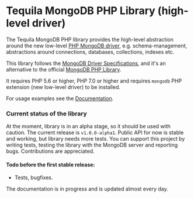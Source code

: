# Tequila MongoDB PHP Library (high-level driver)

The Tequila MongoDB PHP library provides the high-level abstraction around the new low-level [PHP MongoDB driver](https://github.com/mongodb/mongo-php-driver), e.g.
schema-management, abstractions around connections, databases, collections, indexes etc.

This library follows the [MongoDB Driver Specifications](https://github.com/mongodb/specifications), and it's 
an alternative to the official [MongoDB PHP Library](https://github.com/mongodb/mongo-php-library).

It requires PHP 5.6 or higher, PHP 7.0 or higher and requires `mongodb` PHP extension
(new low-level driver) to be installed.

For usage examples see the [Documentation](https://tequila.github.io/mongodb-php-lib/).

### Current status of the library

At the moment, library is in an alpha stage, so it should be used with caution.
The current release is `v1.0.0-alpha1`.
Public API for now is stable and working, but library needs more tests.
You can support this project by writing tests, testing the library with the MongoDB server and reporting bugs.
Contributions are appreciated.

#### Todo before the first stable release:
- Tests, bugfixes.

The documentation is in progress and is updated almost every day.
